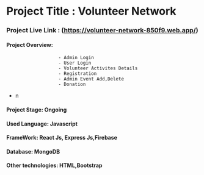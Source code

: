 # Project Title : Volunteer Network 
### Project Live Link : (https://volunteer-network-850f9.web.app/)
#### Project Overview:  
                       - Admin Login
                       - User Login
                       - Volunteer Activites Details
                       - Registration
                       - Admin Event Add,Delete
                       - Donation
 + n                      
#### Project Stage: Ongoing
#### Used Language: Javascript
#### FrameWork: React Js, Express Js,Firebase
#### Database: MongoDB
#### Other technologies: HTML,Bootstrap



